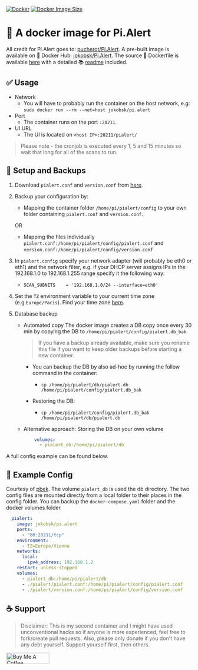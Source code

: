[![Docker](https://github.com/jokob-sk/Docker-Image-for-Pi.Alert/actions/workflows/docker.yml/badge.svg)](https://github.com/jokob-sk/Docker-Image-for-Pi.Alert/actions/workflows/docker.yml) [![Docker Image Size](https://img.shields.io/docker/image-size/jokobsk/pi.alert?logo=Docker)](https://hub.docker.com/r/jokobsk/pi.alert)

# :whale: A docker image for Pi.Alert 

All credit for Pi.Alert goes to: [pucherot/Pi.Alert](https://github.com/pucherot/Pi.Alert).
A pre-built image is available on :whale: Docker Hub: [jokobsk/Pi.Alert](https://registry.hub.docker.com/r/jokobsk/pi.alert).
The source :page_facing_up: Dockerfile is available [here](https://github.com/jokob-sk/Pi.Alert/blob/main/Dockerfile) with a detailed :books: [readme](https://github.com/jokob-sk/Pi.Alert/blob/main//dockerfiles/README.md) included.

## :white_check_mark: Usage

-  Network
   - You will have to probably run the container on the host network, e.g: `sudo docker run --rm --net=host jokobsk/pi.alert`
-  Port 
   - The container runs on the port `:20211`.
-  UI URL
   - The UI is located on `<host IP>:20211/pialert/`

> Please note - the cronjob is executed every 1, 5 and 15 minutes so wait that long for all of the scans to run.

## :floppy_disk: Setup and Backups

1. Download `pialert.conf` and `version.conf` from [here](https://github.com/jokob-sk/Pi.Alert/tree/main/config).
2. Backup your configuration by: 
   * Mapping the container folder `/home/pi/pialert/config` to your own folder containing `pialert.conf` and `version.conf`. 
    
    OR
    
   * Mapping the files individually `pialert.conf:/home/pi/pialert/config/pialert.conf` and `version.conf:/home/pi/pialert/config/version.conf`      
3. In `pialert.config` specify your network adapter (will probably be eth0 or eth1) and the network filter, e.g. if your DHCP server assigns IPs in the 192.168.1.0 to 192.168.1.255 range specify it the following way: 
   * `SCAN_SUBNETS    = '192.168.1.0/24 --interface=eth0'`
4. Set the `TZ` environment variable to your current time zone (e.g.`Europe/Paris`). Find your time zone [here](https://en.wikipedia.org/wiki/List_of_tz_database_time_zones).
5. Database backup
   * Automated copy
     The docker image creates a DB copy once every 30 min by copying the DB to `/home/pi/pialert/config/pialert.db_bak`. 
      > If you have a backup already available, make sure you rename this file if you want to keep older backups before starting a new container.

     - You can backup the DB by also ad-hoc by running the follow command in the container:

       - `cp /home/pi/pialert/db/pialert.db /home/pi/pialert/config/pialert.db_bak`

     - Restoring the DB:

       - `cp /home/pi/pialert/config/pialert.db_bak /home/pi/pialert/db/pialert.db`

   * Alternative approach: Storing the DB on your own volume

       ```yaml
           volumes:
             - pialert_db:/home/pi/pialert/db
       ```       

A full config example can be found below.

## :page_facing_up: Example Config

Courtesy of [pbek](https://github.com/pbek). The volume `pialert_db` is used the db directory. The two config files are mounted directly from a local folder to their places in the config folder. You can backup the `docker-compose.yaml` folder and the docker volumes folder.

```yaml
  pialert:
    image: jokobsk/pi.alert
    ports:
      - "80:20211/tcp"
    environment:
      - TZ=Europe/Vienna
    networks:
      local:
        ipv4_address: 192.168.1.2
    restart: unless-stopped
    volumes:
      - pialert_db:/home/pi/pialert/db
      - ./pialert/pialert.conf:/home/pi/pialert/config/pialert.conf
      - ./pialert/version.conf:/home/pi/pialert/config/version.conf
```

## :coffee: Support 

> Disclaimer: This is my second container and I might have used unconventional hacks so if anyone is more experienced, feel free to fork/create pull requests. Also, please only donate if you don't have any debt yourself. Support yourself first, then others.

<a href="https://www.buymeacoffee.com/jokobsk" target="_blank"><img src="https://cdn.buymeacoffee.com/buttons/v2/default-yellow.png" alt="Buy Me A Coffee" style="height: 30px !important;width: 117px !important;" width="150px" ></a>
